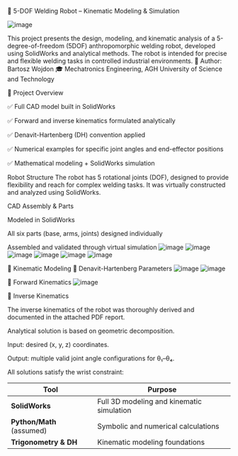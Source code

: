 🤖 5-DOF Welding Robot – Kinematic Modeling & Simulation

![image](https://github.com/user-attachments/assets/6064e07f-f151-4632-926a-ae4558f96e22)

This project presents the design, modeling, and kinematic analysis of a 5-degree-of-freedom (5DOF) anthropomorphic welding robot, developed using SolidWorks and analytical methods. The robot is intended for precise and flexible welding tasks in controlled industrial environments.
📘 Author: Bartosz Wojdon
🎓 Mechatronics Engineering, AGH University of Science and Technology


📌 Project Overview

✅ Full CAD model built in SolidWorks

✅ Forward and inverse kinematics formulated analytically

✅ Denavit-Hartenberg (DH) convention applied

✅ Numerical examples for specific joint angles and end-effector positions

✅ Mathematical modeling + SolidWorks simulation


Robot Structure
The robot has 5 rotational joints (DOF), designed to provide flexibility and reach for complex welding tasks. It was virtually constructed and analyzed using SolidWorks.


CAD Assembly & Parts

Modeled in SolidWorks

All six parts (base, arms, joints) designed individually

Assembled and validated through virtual simulation
![image](https://github.com/user-attachments/assets/0d700a51-7dc4-4b42-b0ba-bb00f3cc907e)
![image](https://github.com/user-attachments/assets/5186a953-f16b-40eb-a3ea-ba5ead44f44f)
![image](https://github.com/user-attachments/assets/46b5e495-ab5f-4b4a-a930-37fb27708916)
![image](https://github.com/user-attachments/assets/10cc32fa-e6c2-4d98-8af4-0f55a48d2f7c)
![image](https://github.com/user-attachments/assets/083a2846-5aa4-4e67-bd84-b2559c8e47a5)
![image](https://github.com/user-attachments/assets/e341a49c-4dc2-44ce-9c7a-985229d648c7)


🧮 Kinematic Modeling
🔧 Denavit-Hartenberg Parameters
![image](https://github.com/user-attachments/assets/897dfce3-0951-4253-b3bf-4723d5312e49)
![image](https://github.com/user-attachments/assets/417bbe8c-30b5-4f3e-ab7f-c28eea30a145)


🔁 Forward Kinematics
![image](https://github.com/user-attachments/assets/bab3b3cb-2e1e-4320-906f-f2d3479817a9)

🔄 Inverse Kinematics

The inverse kinematics of the robot was thoroughly derived and documented in the attached PDF report.

Analytical solution is based on geometric decomposition.

Input: desired (x, y, z) coordinates.

Output: multiple valid joint angle configurations for θ₁–θ₄.

All solutions satisfy the wrist constraint:


| Tool                      | Purpose                                   |
| ------------------------- | ----------------------------------------- |
| **SolidWorks**            | Full 3D modeling and kinematic simulation |
| **Python/Math** (assumed) | Symbolic and numerical calculations       |
| **Trigonometry & DH**     | Kinematic modeling foundations            |
